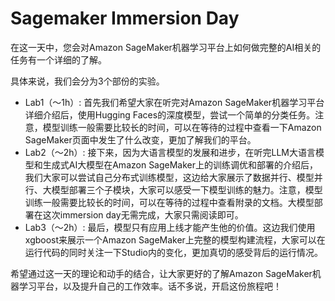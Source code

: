 # Sagemaker Immersion Day

在这一天中，您会对Amazon SageMaker机器学习平台上如何做完整的AI相关的任务有一个详细的了解。

具体来说，我们会分为3个部份的实验。
- Lab1（～1h）: 首先我们希望大家在听完对Amazon SageMaker机器学习平台详细介绍后，使用Hugging Faces的深度模型，尝试一个简单的分类任务。注意，模型训练一般需要比较长的时间，可以在等待的过程中查看一下Amazon SageMaker页面中发生了什么改变，更加了解我们的平台。
- Lab2（～2h）: 接下来，因为大语言模型的发展和进步，在听完LLM大语言模型和生成式AI大模型在Amazon SageMaker上的训练调优和部署的介绍后，我们大家可以尝试自己分布式训练模型，这边给大家展示了数据并行、模型并行、大模型部署三个子模块，大家可以感受一下模型训练的魅力。注意，模型训练一般需要比较长的时间，可以在等待的过程中查看附录的文档。大模型部署在这次immersion day无需完成，大家只需阅读即可。
- Lab3（～2h）: 最后，模型只有应用上线才能产生他的价值。这边我们使用xgboost来展示一个Amazon SageMaker上完整的模型构建流程，大家可以在运行代码的同时关注一下Studio内的变化，更加真切的感受背后的运行情况。

希望通过这一天的理论和动手的结合，让大家更好的了解Amazon SageMaker机器学习平台，以及提升自己的工作效率。话不多说，开启这份旅程吧！
